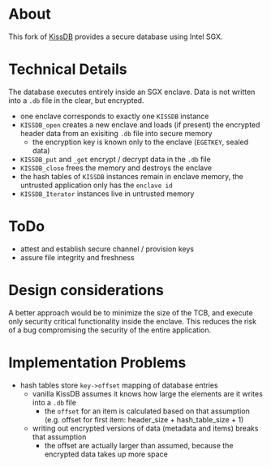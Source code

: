 # About
This fork of [KissDB](https://github.com/adamierymenko/kissdb) provides a secure database using Intel SGX.


# Technical Details
The database executes entirely inside an SGX enclave. Data is not written into a `.db` file in the clear, but encrypted.

- one enclave corresponds to exactly one `KISSDB` instance
- `KISSDB_open` creates a new enclave and loads (if present) the encrypted header data from an exisiting `.db` file into secure memory
  - the encryption key is known only to the enclave (`EGETKEY`, sealed data)
- `KISSDB_put` and `_get` encrypt / decrypt data in the `.db` file
- `KISSDB_close` frees the memory and destroys the enclave
- the hash tables of `KISSDB` instances remain in enclave memory, the untrusted application only has the `enclave id`
- `KISSDB_Iterator` instances live in untrusted memory


# ToDo
- attest and establish secure channel / provision keys
- assure file integrity and freshness


# Design considerations
A better approach would be to minimize the size of the TCB, and execute only security critical functionality inside the enclave.
This reduces the risk of a bug compromising the security of the entire application.


# Implementation Problems
- hash tables store `key->offset` mapping of database entries
  - vanilla KissDB assumes it knows how large the elements are it writes into a `.db` file
  	- the `offset` for an item is calculated based on that assumption (e.g. offset for first item: header_size + hash_table_size + 1)
  - writing out encrypted versions of data (metadata and items) breaks that assumption
    - the offset are actually larger than assumed, because the encrypted data takes up more space